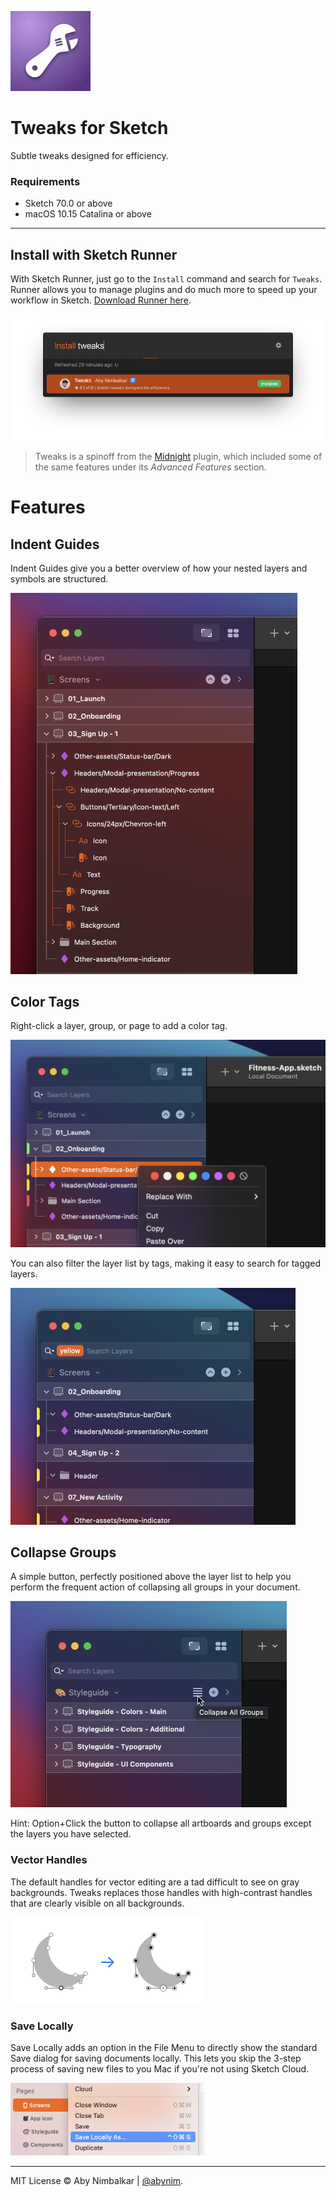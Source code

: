 ![Image](img/icon.png?raw=true)

# Tweaks for Sketch

Subtle tweaks designed for efficiency.

### Requirements

- Sketch 70.0 or above
- macOS 10.15 Catalina or above

---

## Install with Sketch Runner

With Sketch Runner, just go to the `Install` command and search for `Tweaks`. Runner allows you to manage plugins and do much more to speed up your workflow in Sketch. [Download Runner here](http://www.sketchrunner.com).

[![Runner Screenshot](img/runner.png?raw=true)](http://www.sketchrunner.com)

> Tweaks is a spinoff from the [Midnight](https://midnightsketch.com) plugin, which included some of the same features under its _Advanced Features_ section.

# Features

## Indent Guides

Indent Guides give you a better overview of how your nested layers and symbols are structured.

<img src="img/indent-guides@2x.png?raw=true" width="459" alt="Indent Guides Preview">

## Color Tags

Right-click a layer, group, or page to add a color tag.

<img src="img/color-tags@2x.png?raw=true" width="544" alt="Color Tags Preview">

You can also filter the layer list by tags, making it easy to search for tagged layers.

<img src="img/color-tags-filter@2x.png?raw=true" width="456" alt="Color Tags Filter Preview">

## Collapse Groups

A simple button, perfectly positioned above the layer list to help you perform the frequent action of collapsing all groups in your document.

<img src="img/collapse-groups@2x.png?raw=true" width="442" alt="Collapse Groups Preview">

Hint: Option+Click the button to collapse all artboards and groups except the layers you have selected.

### Vector Handles

The default handles for vector editing are a tad difficult to see on gray backgrounds. Tweaks replaces those handles with high-contrast handles that are clearly visible on all backgrounds.

<img src="img/vector-handles@2x.png?raw=true" width="311" alt="Vector Handles Preview">

### Save Locally

Save Locally adds an option in the File Menu to directly show the standard Save dialog for saving documents locally. This lets you skip the 3-step process of saving new files to you Mac if you're not using Sketch Cloud.

<img src="img/save-local@2x.png?raw=true" width="311" alt="Save Locally Preview">

---

MIT License © Aby Nimbalkar | [@abynim](http://twitter.com/abynim).
